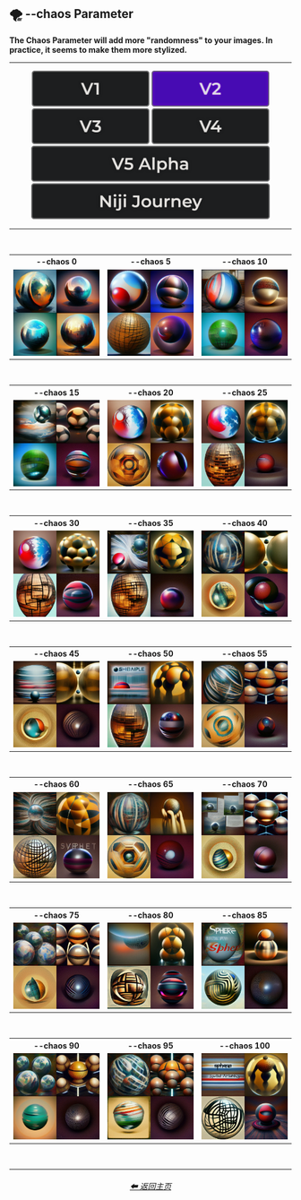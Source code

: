 <h2>🌪 --chaos Parameter</h2>
<b>The Chaos Parameter will add more "randomness" to your images. In practice, it seems to make them more stylized.</b>
<br>

<hr><!--------------->

<div align="center">

[<img src="/Images/Repo_Parts/Buttons/Version_Buttons/button_version_V1_inactive.webp?raw=true" alt="MidJourney V1" height="64" />](/Pages/MJ_V1/Comparison_Pages/Parameters/Chaos_Comparison.md)
[<img src="/Images/Repo_Parts/Buttons/Version_Buttons/button_version_V2_active.webp?raw=true" alt="MidJourney V2" height="64" />]()
[<img src="/Images/Repo_Parts/Buttons/Version_Buttons/button_version_V3_inactive.webp?raw=true" alt="MidJourney V3" height="64" />](/Pages/MJ_V3/Comparison_Pages/Parameters/Chaos_Comparison.md)
[<img src="/Images/Repo_Parts/Buttons/Version_Buttons/button_version_V4_inactive.webp?raw=true" alt="MidJourney V4" height="64" />](/Pages/MJ_V4/Comparison_Pages/Parameters/Chaos_Comparison/Chaos_Comparison.md)
<br>
[<img src="/Images/Repo_Parts/Buttons/Version_Buttons/button_version_V5_Alpha_inactive_half.webp?raw=true" alt="MidJourney V5" height="64" />](/Pages/MJ_V5/Comparison_Pages/Parameters/Chaos_Comparison.md)
[<img src="/Images/Repo_Parts/Buttons/Version_Buttons/button_version_niji_inactive_half.webp?raw=true" alt="Niji Journey" height="64" />](/Pages/Niji_Journey/Comparison_Pages/Parameters/Chaos_Comparison.md)

</div>

<hr>
<br>

<div align="center">

<table>
    <tr align=center valign=middle>
        <th>--chaos 0</th>
        <th>--chaos 5</th>
        <th>--chaos 10</th>
    </tr>
    <tr align=center valign=middle>
        <td>
            <img src="/Images/MJ_V2/Comparison_Page_Images/Chaos_Comparison/sphere_chaos_0.webp?raw=true" width="256" />
        </td>
        <td>
            <img src="/Images/MJ_V2/Comparison_Page_Images/Chaos_Comparison/sphere_chaos_5.webp?raw=true" width="256" />
        </td>
        <td>
            <img src="/Images/MJ_V2/Comparison_Page_Images/Chaos_Comparison/sphere_chaos_10.webp?raw=true" width="256" />
        </td>
    </tr>
</table>

<br>

<table>
    <tr align=center valign=middle>
        <th>--chaos 15</th>
        <th>--chaos 20</th>
        <th>--chaos 25</th>
    </tr>
    <tr align=center valign=middle>
        <td>
            <img src="/Images/MJ_V2/Comparison_Page_Images/Chaos_Comparison/sphere_chaos_15.webp?raw=true" width="256" />
        </td>
        <td>
            <img src="/Images/MJ_V2/Comparison_Page_Images/Chaos_Comparison/sphere_chaos_20.webp?raw=true" width="256" />
        </td>
        <td>
            <img src="/Images/MJ_V2/Comparison_Page_Images/Chaos_Comparison/sphere_chaos_25.webp?raw=true" width="256" />
        </td>
    </tr>
</table>

<br>

<table>
    <tr align=center valign=middle>
        <th>--chaos 30</th>
        <th>--chaos 35</th>
        <th>--chaos 40</th>
    </tr>
    <tr align=center valign=middle>
        <td>
            <img src="/Images/MJ_V2/Comparison_Page_Images/Chaos_Comparison/sphere_chaos_30.webp?raw=true" width="256" />
        </td>
        <td>
            <img src="/Images/MJ_V2/Comparison_Page_Images/Chaos_Comparison/sphere_chaos_35.webp?raw=true" width="256" />
        </td>
        <td>
            <img src="/Images/MJ_V2/Comparison_Page_Images/Chaos_Comparison/sphere_chaos_40.webp?raw=true" width="256" />
        </td>
    </tr>
</table>

<br>

<table>
    <tr align=center valign=middle>
        <th>--chaos 45</th>
        <th>--chaos 50</th>
        <th>--chaos 55</th>
    </tr>
    <tr align=center valign=middle>
        <td>
            <img src="/Images/MJ_V2/Comparison_Page_Images/Chaos_Comparison/sphere_chaos_45.webp?raw=true" width="256" />
        </td>
        <td>
            <img src="/Images/MJ_V2/Comparison_Page_Images/Chaos_Comparison/sphere_chaos_50.webp?raw=true" width="256" />
        </td>
        <td>
            <img src="/Images/MJ_V2/Comparison_Page_Images/Chaos_Comparison/sphere_chaos_55.webp?raw=true" width="256" />
        </td>
    </tr>
</table>

<br>

<table>
    <tr align=center valign=middle>
        <th>--chaos 60</th>
        <th>--chaos 65</th>
        <th>--chaos 70</th>
    </tr>
    <tr align=center valign=middle>
        <td>
            <img src="/Images/MJ_V2/Comparison_Page_Images/Chaos_Comparison/sphere_chaos_60.webp?raw=true" width="256" />
        </td>
        <td>
            <img src="/Images/MJ_V2/Comparison_Page_Images/Chaos_Comparison/sphere_chaos_65.webp?raw=true" width="256" />
        </td>
        <td>
            <img src="/Images/MJ_V2/Comparison_Page_Images/Chaos_Comparison/sphere_chaos_70.webp?raw=true" width="256" />
        </td>
    </tr>
</table>

<br>

<table>
    <tr align=center valign=middle>
        <th>--chaos 75</th>
        <th>--chaos 80</th>
        <th>--chaos 85</th>
    </tr>
    <tr align=center valign=middle>
        <td>
            <img src="/Images/MJ_V2/Comparison_Page_Images/Chaos_Comparison/sphere_chaos_75.webp?raw=true" width="256" />
        </td>
        <td>
            <img src="/Images/MJ_V2/Comparison_Page_Images/Chaos_Comparison/sphere_chaos_80.webp?raw=true" width="256" />
        </td>
        <td>
            <img src="/Images/MJ_V2/Comparison_Page_Images/Chaos_Comparison/sphere_chaos_85.webp?raw=true" width="256" />
        </td>
    </tr>
</table>

<br>

<table>
    <tr align=center valign=middle>
        <th>--chaos 90</th>
        <th>--chaos 95</th>
        <th>--chaos 100</th>
    </tr>
    <tr align=center valign=middle>
        <td>
            <img src="/Images/MJ_V2/Comparison_Page_Images/Chaos_Comparison/sphere_chaos_90.webp?raw=true" width="256" />
        </td>
        <td>
            <img src="/Images/MJ_V2/Comparison_Page_Images/Chaos_Comparison/sphere_chaos_95.webp?raw=true" width="256" />
        </td>
        <td>
            <img src="/Images/MJ_V2/Comparison_Page_Images/Chaos_Comparison/sphere_chaos_100.webp?raw=true" width="256" />
        </td>
    </tr>
</table>

</div>

<br>

<hr><!--------------->
<div align="center">
<h6><a href="/README.md">⬅ 返回主页</a></h6>
</div>
